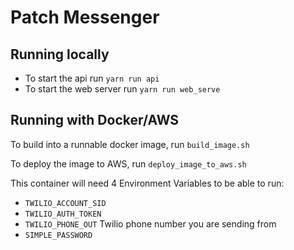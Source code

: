 # Patch Messenger

## Running locally

- To start the api run `yarn run api`
- To start the web server run `yarn run web_serve`

## Running with Docker/AWS

To build into a runnable docker image, run `build_image.sh`

To deploy the image to AWS, run `deploy_image_to_aws.sh`

This container will need 4 Environment Variables to be able to run:
- `TWILIO_ACCOUNT_SID` 
- `TWILIO_AUTH_TOKEN`
- `TWILIO_PHONE_OUT` Twilio phone number you are sending from
- `SIMPLE_PASSWORD`

